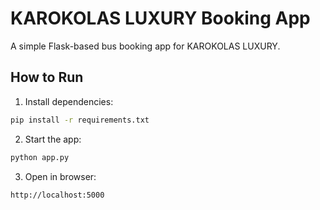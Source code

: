 # KAROKOLAS LUXURY Booking App

A simple Flask-based bus booking app for KAROKOLAS LUXURY.

## How to Run

1. Install dependencies:
```bash
pip install -r requirements.txt
```

2. Start the app:
```bash
python app.py
```

3. Open in browser:
```
http://localhost:5000
```
